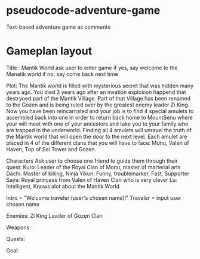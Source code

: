# pseudocode-adventure-game
Text-based adventure game as comments

# Gameplan layout
Title : Mantik World
ask user to enter game
if yes, say welcome to the Manatik world
if no, say come back next time

Plot: The Mantik world is filled with mysterious secret that was hidden many years ago. You died 3 years ago after an invation explosion happend that destryoed part of the Mantik Village. Part of that Village has been renamed to the Gozen and is being ruled over by the greatest enemy leader Zi King. Now you have been reincarnated and your job is to find 4 special amulets to assembled back into one in order to return back home to MountSenu where your will meet with one of your ancestors and take you to your family who are trapped in the underworld. Finding all 4 amulets will unravel the truth of the Mantik world that will open the door to the next level. Each amulet are placed in 4 of the different clans that you will have to face: Monu, Valen of Haven, Top of Sei Tower and Gozen. 


Characters
Ask user to choose one friend to guide them through their quest: 
Kuro: Leader of the Royal Clan of Monu, master of marterial arts 
Dachi: Master of killing, Ninja
Yikun: Funny, troublemarker, Fast, Supporter
Saya: Royal princess from Valen of Haven Clan who is very clever 
Lu: Intelligent, Knows alot about the Mantik World
       
 
Intro = "Welcome traveler (user's chosen name)!"
Traveler = input user chosen name

Enemies: Zi King Leader of Gozen Clan

Weapons:

Quests:  

Goal: 
